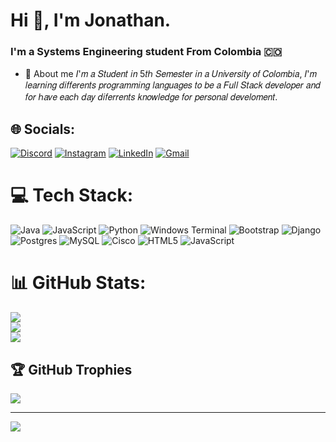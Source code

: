 # Hi 👋, I'm Jonathan.
<h3>I'm a Systems Engineering student From Colombia 🇨🇴</h3>

- 💬 About me 𝐼'𝑚 𝑎 𝑆𝑡𝑢𝑑𝑒𝑛𝑡 𝑖𝑛 5𝑡ℎ 𝑆𝑒𝑚𝑒𝑠𝑡𝑒𝑟 𝑖𝑛 𝑎 𝑈𝑛𝑖𝑣𝑒𝑟𝑠𝑖𝑡𝑦 𝑜𝑓 𝐶𝑜𝑙𝑜𝑚𝑏𝑖𝑎, 𝐼'𝑚 𝑙𝑒𝑎𝑟𝑛𝑖𝑛𝑔 𝑑𝑖𝑓𝑓𝑒𝑟𝑒𝑛𝑡𝑠 𝑝𝑟𝑜𝑔𝑟𝑎𝑚𝑚𝑖𝑛𝑔 𝑙𝑎𝑛𝑔𝑢𝑎𝑔𝑒𝑠 ​​𝑡𝑜 𝑏𝑒 𝑎 𝐹𝑢𝑙𝑙 𝑆𝑡𝑎𝑐𝑘 𝑑𝑒𝑣𝑒𝑙𝑜𝑝𝑒𝑟 𝑎𝑛𝑑 𝑓𝑜𝑟 ℎ𝑎𝑣𝑒 𝑒𝑎𝑐ℎ 𝑑𝑎𝑦 𝑑𝑖𝑓𝑒𝑟𝑟𝑒𝑛𝑡𝑠 𝑘𝑛𝑜𝑤𝑙𝑒𝑑𝑔𝑒 𝑓𝑜𝑟 𝑝𝑒𝑟𝑠𝑜𝑛𝑎𝑙 𝑑𝑒𝑣𝑒𝑙𝑜𝑚𝑒𝑛𝑡.


## 🌐 Socials:
[![Discord](https://img.shields.io/badge/Discord-7289DA?style=for-the-badge&logo=discord&logoColor=white)](https://discord.com/channels/@jonnathan__) 
[![Instagram](https://img.shields.io/badge/Instagram-E4405F?style=for-the-badge&logo=instagram&logoColor=white)](https://instagram.com/jonathansteven__) 
[![LinkedIn](https://img.shields.io/badge/LinkedIn-blue?style=for-the-badge&logo=linkedin&logoColor=white)](https://www.linkedin.com/in/jonathan-gelvez-ab3bb4283/) 
[![Gmail](https://img.shields.io/badge/Email-red?style=for-the-badge&logo=mail.ru)](mailto:jonathangelvez03@gmail.com)

# 💻 Tech Stack:
![Java](https://img.shields.io/badge/java-%23ED8B00.svg?style=for-the-badge&logo=openjdk&logoColor=white) ![JavaScript](https://img.shields.io/badge/javascript-%23323330.svg?style=for-the-badge&logo=javascript&logoColor=%23F7DF1E) ![Python](https://img.shields.io/badge/python-3670A0?style=for-the-badge&logo=python&logoColor=ffdd54) ![Windows Terminal](https://img.shields.io/badge/Windows%20Terminal-%234D4D4D.svg?style=for-the-badge&logo=windows-terminal&logoColor=white) ![Bootstrap](https://img.shields.io/badge/bootstrap-%238511FA.svg?style=for-the-badge&logo=bootstrap&logoColor=white) ![Django](https://img.shields.io/badge/django-%23092E20.svg?style=for-the-badge&logo=django&logoColor=white) ![Postgres](https://img.shields.io/badge/postgres-%23316192.svg?style=for-the-badge&logo=postgresql&logoColor=white) ![MySQL](https://img.shields.io/badge/mysql-%2300000f.svg?style=for-the-badge&logo=mysql&logoColor=white) ![Cisco](https://img.shields.io/badge/cisco-%23049fd9.svg?style=for-the-badge&logo=cisco&logoColor=black) ![HTML5](https://img.shields.io/badge/html5-%23E34F26.svg?style=for-the-badge&logo=html5&logoColor=white) ![JavaScript](https://img.shields.io/badge/javascript-%23323330.svg?style=for-the-badge&logo=javascript&logoColor=%23F7DF1E)
# 📊 GitHub Stats:
![](https://github-readme-stats.vercel.app/api?username=JonathanStevenGP&theme=radical&hide_border=false&include_all_commits=true&count_private=true)<br/>
![](https://github-readme-streak-stats.herokuapp.com/?user=JonathanStevenGP&theme=radical&hide_border=false)<br/>
![](https://github-readme-stats.vercel.app/api/top-langs/?username=JonathanStevenGP&theme=radical&hide_border=false&include_all_commits=true&count_private=true&layout=compact)

## 🏆 GitHub Trophies
![](https://github-profile-trophy.vercel.app/?username=JonathanStevenGP&theme=radical&no-frame=false&no-bg=false&margin-w=4)

---
[![](https://visitcount.itsvg.in/api?id=JonathanStevenGP&icon=6&color=1)](https://visitcount.itsvg.in)

<!-- Proudly created with GPRM ( https://gprm.itsvg.in ) -->
